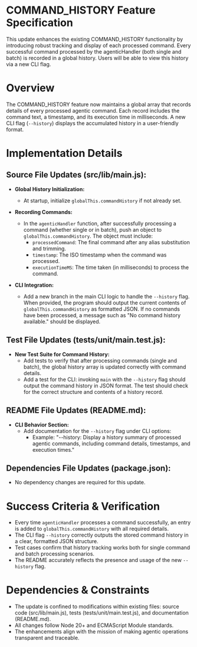 # COMMAND_HISTORY Feature Specification

This update enhances the existing COMMAND_HISTORY functionality by introducing robust tracking and display of each processed command. Every successful command processed by the agenticHandler (both single and batch) is recorded in a global history. Users will be able to view this history via a new CLI flag.

# Overview

The COMMAND_HISTORY feature now maintains a global array that records details of every processed agentic command. Each record includes the command text, a timestamp, and its execution time in milliseconds. A new CLI flag (`--history`) displays the accumulated history in a user-friendly format.

# Implementation Details

## Source File Updates (src/lib/main.js):
- **Global History Initialization:**
  - At startup, initialize `globalThis.commandHistory` if not already set.

- **Recording Commands:**
  - In the `agenticHandler` function, after successfully processing a command (whether single or in batch), push an object to `globalThis.commandHistory`. The object must include:
    - `processedCommand`: The final command after any alias substitution and trimming.
    - `timestamp`: The ISO timestamp when the command was processed.
    - `executionTimeMS`: The time taken (in milliseconds) to process the command.

- **CLI Integration:**
  - Add a new branch in the main CLI logic to handle the `--history` flag. When provided, the program should output the current contents of `globalThis.commandHistory` as formatted JSON. If no commands have been processed, a message such as "No command history available." should be displayed.

## Test File Updates (tests/unit/main.test.js):
- **New Test Suite for Command History:**
  - Add tests to verify that after processing commands (single and batch), the global history array is updated correctly with command details.
  - Add a test for the CLI: invoking `main` with the `--history` flag should output the command history in JSON format. The test should check for the correct structure and contents of a history record.

## README File Updates (README.md):
- **CLI Behavior Section:**
  - Add documentation for the `--history` flag under CLI options:
    - Example: "--history: Display a history summary of processed agentic commands, including command details, timestamps, and execution times."

## Dependencies File Updates (package.json):
- No dependency changes are required for this update.

# Success Criteria & Verification

- Every time `agenticHandler` processes a command successfully, an entry is added to `globalThis.commandHistory` with all required details.
- The CLI flag `--history` correctly outputs the stored command history in a clear, formatted JSON structure.
- Test cases confirm that history tracking works both for single command and batch processing scenarios.
- The README accurately reflects the presence and usage of the new `--history` flag.

# Dependencies & Constraints

- The update is confined to modifications within existing files: source code (src/lib/main.js), tests (tests/unit/main.test.js), and documentation (README.md).
- All changes follow Node 20+ and ECMAScript Module standards.
- The enhancements align with the mission of making agentic operations transparent and traceable.
